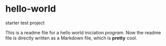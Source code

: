 # hello-world
starter test project

This is a readme file for a hello world iniciation *program*.
Now the readme file is directly written as a Markdown file, which is **pretty** cool.
